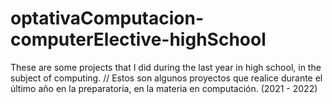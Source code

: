 # optativaComputacion-computerElective-highSchool
 These are some projects that I did during the last year in high school, in the subject of computing. // Estos son algunos proyectos que realice durante el último año en la preparatoria, en la materia en computación. (2021 - 2022)
